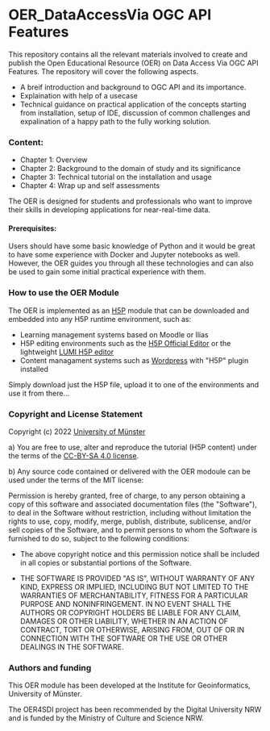 # OER_DataAccessVia OGC API Features

This repository contains all the relevant materials involved to create and publish the Open Educational Resource (OER) on Data Access Via OGC API Features. The repository will cover the following aspects.

- A breif introduction and background to OGC API and its importance.
- Explaination with help of a usecase
- Technical guidance on practical application of the concepts starting from installation, setup of IDE,
  discussion of common challenges and expalination of a happy path to the fully working solution.

### Content:

- Chapter 1: Overview
- Chapter 2: Background to the domain of study and its significance
- Chapter 3: Technical tutorial on the installation and usage
- Chapter 4: Wrap up and self assessments

The OER is designed for students and professionals who want to improve their skills in developing applications for near-real-time data.

#### Prerequisites:

Users should have some basic knowledge of Python and it would be great to have some experience with Docker and Jupyter notebooks as well. However, the OER guides you through all these technologies and can also be used to gain some initial practical experience with them.

### How to use the OER Module

The OER is implemented as an [H5P](https://h5p.org/) module that can be downloaded and embedded into any H5P runtime environment, such as:

- Learning management systems based on Moodle or Ilias
- H5P editing environments such as the [H5P Official Editor](https://h5p.org/) or the lightweight [LUMI H5P editor](https://lumi.education/)
- Content managament systems such as [Wordpress](https://wordpress.com/) with "H5P" plugin installed

Simply download just the H5P file, upload it to one of the environments and use it from there...

### Copyright and License Statement

Copyright (c) 2022 [University of Münster](https://www.uni-muenster.de/en/)

a) You are free to use, alter and reproduce the tutorial (H5P content) under the terms of the [CC-BY-SA 4.0 license](https://creativecommons.org/licenses/by-sa/4.0/legalcode).

b) Any source code contained or delivered with the OER modoule can be used under the terms of the MIT license:

Permission is hereby granted, free of charge, to any person obtaining a copy of this software and associated documentation files (the "Software"), to deal in the Software without restriction, including without limitation the rights to use, copy, modify, merge, publish, distribute, sublicense, and/or sell
copies of the Software, and to permit persons to whom the Software is furnished to do so, subject to the following conditions:

- The above copyright notice and this permission notice shall be included in all
  copies or substantial portions of the Software.

- THE SOFTWARE IS PROVIDED "AS IS", WITHOUT WARRANTY OF ANY KIND, EXPRESS OR IMPLIED, INCLUDING BUT NOT LIMITED TO THE WARRANTIES OF MERCHANTABILITY,
  FITNESS FOR A PARTICULAR PURPOSE AND NONINFRINGEMENT. IN NO EVENT SHALL THE AUTHORS OR COPYRIGHT HOLDERS BE LIABLE FOR ANY CLAIM, DAMAGES OR OTHER
  LIABILITY, WHETHER IN AN ACTION OF CONTRACT, TORT OR OTHERWISE, ARISING FROM, OUT OF OR IN CONNECTION WITH THE SOFTWARE OR THE USE OR OTHER DEALINGS IN THE
  SOFTWARE.

### Authors and funding

This OER module has been developed at the Institute for Geoinformatics, University of Münster.

The OER4SDI project has been recommended by the Digital University NRW and is funded by the Ministry of Culture and Science NRW.
